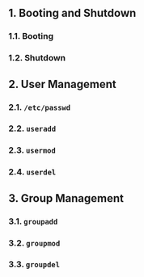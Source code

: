 ## 1. Booting and Shutdown
### 1.1. Booting
### 1.2. Shutdown
## 2. User Management
### 2.1. `/etc/passwd`
### 2.2. `useradd`
### 2.3. `usermod`
### 2.4. `userdel`
## 3. Group Management
### 3.1. `groupadd`
### 3.2. `groupmod`
### 3.3. `groupdel`
